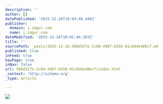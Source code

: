 ```yaml
---
description: ''
author: []
datePublished: '2015-12-26T18:03:46.448Z'
publisher:
  domain: i.imgur.com
  name: i.imgur.com
dateModified: '2015-12-26T18:01:44.383Z'
title: ''
sourcePath: _posts/2015-12-26-508d327e-2c68-4987-b558-91c0d4e486cf.md
published: true
inFeed: true
hasPage: true
inNav: false
url: 508d327e-2c68-4987-b558-91c0d4e486cf/index.html
_context: 'http://schema.org'
_type: Article

---
```

![](http://i.imgur.com/5GdiMPp.gif)
